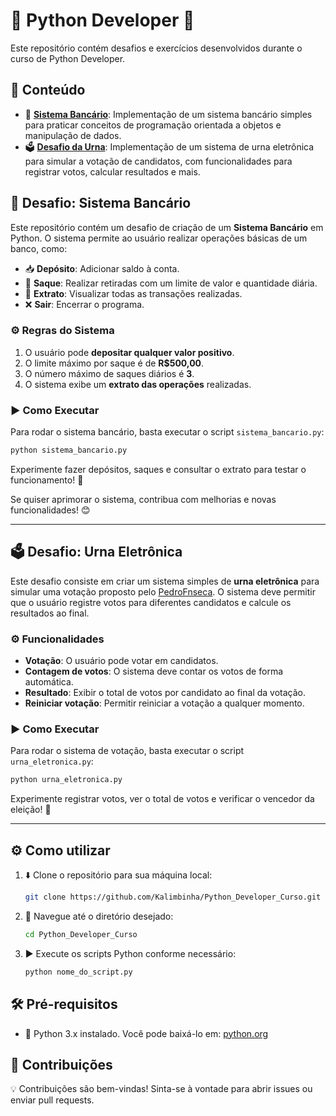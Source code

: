 # 🐍 Python Developer 🚀

Este repositório contém desafios e exercícios desenvolvidos durante o curso de Python Developer.

## 📂 Conteúdo

- 🏦 [**Sistema Bancário**](#-desafio-sistema-bancário): Implementação de um sistema bancário simples para praticar conceitos de programação orientada a objetos e manipulação de dados.
- 🗳️ [**Desafio da Urna**](#-desafio-urna-eletrônica): Implementação de um sistema de urna eletrônica para simular a votação de candidatos, com funcionalidades para registrar votos, calcular resultados e mais.

## 🏦 Desafio: Sistema Bancário

Este repositório contém um desafio de criação de um **Sistema Bancário** em Python. O sistema permite ao usuário realizar operações básicas de um banco, como:

- 📥 **Depósito**: Adicionar saldo à conta.  
- 💸 **Saque**: Realizar retiradas com um limite de valor e quantidade diária.  
- 📜 **Extrato**: Visualizar todas as transações realizadas.  
- ❌ **Sair**: Encerrar o programa.  

### ⚙️ Regras do Sistema

1. O usuário pode **depositar qualquer valor positivo**.  
2. O limite máximo por saque é de **R$500,00**.  
3. O número máximo de saques diários é **3**.  
4. O sistema exibe um **extrato das operações** realizadas.  

### ▶️ Como Executar

Para rodar o sistema bancário, basta executar o script `sistema_bancario.py`:

```bash
python sistema_bancario.py
```

Experimente fazer depósitos, saques e consultar o extrato para testar o funcionamento! 🚀  

Se quiser aprimorar o sistema, contribua com melhorias e novas funcionalidades! 😊

---

## 🗳️ Desafio: Urna Eletrônica

Este desafio consiste em criar um sistema simples de **urna eletrônica** para simular uma votação proposto pelo [PedroFnseca](https://github.com/PedroFnseca). O sistema deve permitir que o usuário registre votos para diferentes candidatos e calcule os resultados ao final.

### ⚙️ Funcionalidades

- **Votação**: O usuário pode votar em candidatos.
- **Contagem de votos**: O sistema deve contar os votos de forma automática.
- **Resultado**: Exibir o total de votos por candidato ao final da votação.
- **Reiniciar votação**: Permitir reiniciar a votação a qualquer momento.

### ▶️ Como Executar

Para rodar o sistema de votação, basta executar o script `urna_eletronica.py`:

```bash
python urna_eletronica.py
```

Experimente registrar votos, ver o total de votos e verificar o vencedor da eleição! 🚀

---

## ⚙️ Como utilizar

1. ⬇️ Clone o repositório para sua máquina local:

   ```bash
   git clone https://github.com/Kalimbinha/Python_Developer_Curso.git
   ```

2. 📁 Navegue até o diretório desejado:

   ```bash
   cd Python_Developer_Curso
   ```

3. ▶️ Execute os scripts Python conforme necessário:

   ```bash
   python nome_do_script.py
   ```

## 🛠️ Pré-requisitos

- 🐍 Python 3.x instalado. Você pode baixá-lo em: [python.org](https://www.python.org/downloads/)

## 🤝 Contribuições

💡 Contribuições são bem-vindas! Sinta-se à vontade para abrir issues ou enviar pull requests.
